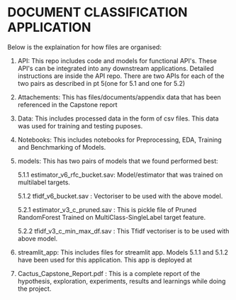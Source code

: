 # DOCUMENT CLASSIFICATION APPLICATION 

Below is the explaination for how files are organised:
1. API: This repo includes code and models for functional API's. These API's can be integrated into any downstream applications. Detailed instructions are inside the API repo. There are two APIs for each of the two pairs as described in pt 5(one for 5.1 and one for 5.2)
2. Attachements: This has files/documents/appendix data that has been referenced in the Capstone report
3. Data: This includes processed data in the form of csv files. This data was used for training and testing puposes. 
4. Notebooks: This includes notebooks for Preprocessing, EDA, Training and Benchmarking of Models. 
5. models: This has two pairs of models that we found performed best:

   5.1.1 estimator_v6_rfc_bucket.sav: Model/estimator that was trained on multilabel targets. 
 
   5.1.2 tfidf_v6_bucket.sav : Vectoriser to be used with the above model. 


   5.2.1 estimator_v3_c_pruned.sav : This is pickle file of Pruned RandomForest Trained on MultiClass-SingleLabel target feature. 

   5.2.2 tfidf_v3_c_min_max_df.sav : This Tfidf vectoriser is to be used with above model. 

6. streamlit_app: This includes files for streamlit app. Models 5.1.1 and 5.1.2 have been used for this application. This app is deployed at 
7. Cactus_Capstone_Report.pdf : This is a complete report of the hypothesis, exploration, experiments, results and learnings while doing the project. 
